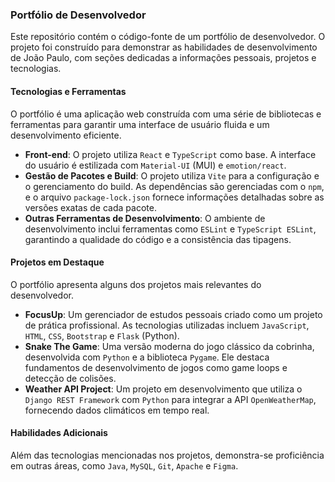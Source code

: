 ### Portfólio de Desenvolvedor

Este repositório contém o código-fonte de um portfólio de desenvolvedor. O projeto foi construído para demonstrar as habilidades de desenvolvimento de João Paulo, com seções dedicadas a informações pessoais, projetos e tecnologias.

#### Tecnologias e Ferramentas

O portfólio é uma aplicação web construída com uma série de bibliotecas e ferramentas para garantir uma interface de usuário fluida e um desenvolvimento eficiente.

* **Front-end**: O projeto utiliza `React` e `TypeScript` como base. A interface do usuário é estilizada com `Material-UI` (MUI) e `emotion/react`.
* **Gestão de Pacotes e Build**: O projeto utiliza `Vite` para a configuração e o gerenciamento do build. As dependências são gerenciadas com o `npm`, e o arquivo `package-lock.json` fornece informações detalhadas sobre as versões exatas de cada pacote.
* **Outras Ferramentas de Desenvolvimento**: O ambiente de desenvolvimento inclui ferramentas como `ESLint` e `TypeScript ESLint`, garantindo a qualidade do código e a consistência das tipagens.

#### Projetos em Destaque

O portfólio apresenta alguns dos projetos mais relevantes do desenvolvedor.

* **FocusUp**: Um gerenciador de estudos pessoais criado como um projeto de prática profissional. As tecnologias utilizadas incluem `JavaScript`, `HTML`, `CSS`, `Bootstrap` e `Flask` (Python).
* **Snake The Game**: Uma versão moderna do jogo clássico da cobrinha, desenvolvida com `Python` e a biblioteca `Pygame`. Ele destaca fundamentos de desenvolvimento de jogos como game loops e detecção de colisões.
* **Weather API Project**: Um projeto em desenvolvimento que utiliza o `Django REST Framework` com `Python` para integrar a API `OpenWeatherMap`, fornecendo dados climáticos em tempo real.

#### Habilidades Adicionais

Além das tecnologias mencionadas nos projetos,  demonstra-se proficiência em outras áreas, como `Java`, `MySQL`, `Git`, `Apache` e `Figma`.
